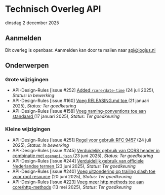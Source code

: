 <!-----------------------------







   :warning: Dit bestand wordt automatisch gegenereerd.
   :warning: Handmatige toevoegingen worden overschreven.







----------------------------->
# Technisch Overleg API

dinsdag 2 december 2025
## Aanmelden

Dit overleg is openbaar. Aanmelden kan door te mailen naar api@logius.nl

## Onderwerpen

### Grote wijzigingen
* API-Design-Rules [issue #252] [Added `/core/date-time`](https://github.com/Logius-standaarden/API-Design-Rules/pull/252) (24 juli 2025), _Status: In bewerking_
* API-Design-Rules [issue #160] [Voeg RELEASING.md toe](https://github.com/Logius-standaarden/API-Design-Rules/pull/160) (21 januari 2025), _Status: Ter goedkeuring_
* API-Design-Rules [issue #158] [Voeg naming-conventions toe aan standaard](https://github.com/Logius-standaarden/API-Design-Rules/pull/158) (17 januari 2025), _Status: Ter goedkeuring_

### Kleine wijzigingen
* API-Design-Rules [issue #251] [Regel voor gebruik RFC 9457](https://github.com/Logius-standaarden/API-Design-Rules/pull/251) (24 juli 2025), _Status: In bewerking_
* API-Design-Rules [issue #245] [Verduidelijk gebruik van CORS header in combinatie met `openapi.json`](https://github.com/Logius-standaarden/API-Design-Rules/pull/245) (23 juni 2025), _Status: Ter goedkeuring_
* API-Design-Rules [issue #244] [Verduidelijk gebruik van officiele Nederlandse termen](https://github.com/Logius-standaarden/API-Design-Rules/pull/244) (23 juni 2025), _Status: Ter goedkeuring_
* API-Design-Rules [issue #240] [Voeg uitzondering op trailing slash toe voor root resource](https://github.com/Logius-standaarden/API-Design-Rules/pull/240) (20 juni 2025), _Status: Ter goedkeuring_
* API-Design-Rules [issue #223] [Voeg meer http methods toe aan core/http-methods](https://github.com/Logius-standaarden/API-Design-Rules/pull/223) (13 mei 2025), _Status: Ter goedkeuring_
